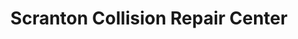 ---
title: "Scranton Collision Repair Center"
url: /scranton/scranton-collision-repair-center/
shop: car repair
---